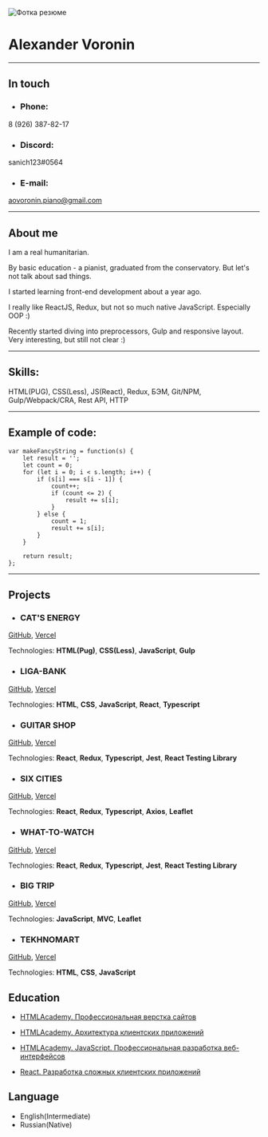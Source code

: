 ![Фотка резюме](https://user-images.githubusercontent.com/70276651/188168183-dbb8592a-ef5e-479b-bc5d-a7bbfef3c062.jpg)

# Alexander Voronin
***

## In touch
- ### Phone: 
8 (926) 387-82-17
- ### Discord: 
sanich123#0564
- ### E-mail: 
aovoronin.piano@gmail.com
***
## About me

I am a real humanitarian. 

By basic education - a pianist, graduated from the conservatory. But let's not talk about sad things. 

I started learning front-end development about a year ago. 

I really like ReactJS, Redux, but not so much native JavaScript. Especially OOP :) 

Recently started diving into preprocessors, Gulp and responsive layout. Very interesting, but still not clear :)

***
## Skills: 

HTML(PUG), CSS(Less), JS(React), Redux, БЭМ, Git/NPM, Gulp/Webpack/CRA, Rest API, HTTP


****
## Example of code:
```
var makeFancyString = function(s) {
    let result = '';
    let count = 0;
    for (let i = 0; i < s.length; i++) {
        if (s[i] === s[i - 1]) {
            count++;
            if (count <= 2) {
                result += s[i];
            }
        } else {
            count = 1;
            result += s[i];
        }
    } 

    return result;
};
```
***
## Projects

- ### CAT'S ENERGY


[GitHub](https://github.com/sanich123/CatsEnergy), 
[Vercel](https://cats-energy.vercel.app/)


Technologies: **HTML(Pug)**, **CSS(Less)**, **JavaScript**, **Gulp**

- ### LIGA-BANK


[GitHub](https://github.com/sanich123/ligaBank), 
[Vercel](https://liga-bank-rho.vercel.app/)


Technologies: **HTML**, **CSS**, **JavaScript**, **React**, **Typescript**

- ### GUITAR SHOP


[GitHub](https://github.com/sanich123/guitarShop), [Vercel](https://guitar-shop-five.vercel.app/catalog:query)


Technologies: **React**, **Redux**, **Typescript**, **Jest**, **React Testing Library**


- ### SIX CITIES


[GitHub](https://github.com/sanich123/sixCities), [Vercel](https://six-cities-sigma.vercel.app)


Technologies: **React**, **Redux**, **Typescript**, **Axios**, **Leaflet**


- ### WHAT-TO-WATCH 


[GitHub](https://github.com/sanich123/whatToWatch), [Vercel](https://what-to-watch-two.vercel.app/)

Technologies: **React**, **Redux**, **Typescript**, **Jest**, **React Testing Library**


- ### BIG TRIP


[GitHub](https://github.com/sanich123/bigTrip), [Vercel](https://big-trip-chi.vercel.app/)


Technologies: **JavaScript**, **MVC**, **Leaflet**


- ### TEKHNOMART


[GitHub](https://github.com/sanich123/technomart), [Vercel](https://technomart-one.vercel.app/)


Technologies: **HTML**, **CSS**, **JavaScript**

## Education

- [HTMLAcademy. Профессиональная верстка сайтов](https://assets.htmlacademy.ru/certificates/intensive/193/1541333.pdf)


- [HTMLAcademy. Архитектура клиентских приложений](https://assets.htmlacademy.ru/certificates/intensive/211/1541333.pdf)


- [HTMLAcademy. JavaScript. Профессиональная разработка веб-интерфейсов](https://assets.htmlacademy.ru/certificates/intensive/205/1541333.pdf)


- [React. Разработка сложных клиентских приложений](https://assets.htmlacademy.ru/certificates/intensive/217/1541333.pdf)

## Language

- English(Intermediate)
- Russian(Native)


